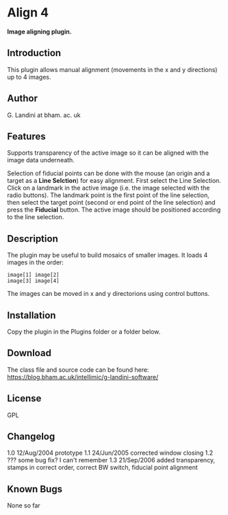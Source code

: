 # Align 4

**Image aligning plugin.**

## Introduction

This plugin allows manual alignment (movements in the x and y
directions) up to 4 images.

## Author

G. Landini at bham. ac. uk

## Features

Supports transparency of the active image so it can be aligned with the
image data underneath.

Selection of fiducial points can be done with the mouse (an origin and a
target as a **Line Selction**) for easy alignment. First select the Line
Selection. Click on a landmark in the active image (i.e. the image
selected with the radio buttons). The landmark point is the first point
of the line selection, then select the target point (second or end point
of the line selection) and press the **Fiducial** button. The active
image should be positioned according to the line selection.

## Description

The plugin may be useful to build mosaics of smaller images. It loads 4
images in the order:

    image[1] image[2]
    image[3] image[4]

The images can be moved in x and y directorions using control buttons.

## Installation

Copy the plugin in the Plugins folder or a folder below.

## Download

The class file and source code can be found here:
<https://blog.bham.ac.uk/intellimic/g-landini-software/>

## License

GPL

## Changelog

1.0 12/Aug/2004 prototype 1.1 24/Jun/2005 corrected window closing 1.2
??? some bug fix? I can\'t remember 1.3 21/Sep/2006 added transparency,
stamps in correct order, correct BW switch, fiducial point alignment

## Known Bugs

None so far
